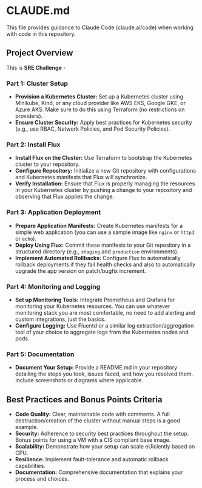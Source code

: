 # CLAUDE.md

This file provides guidance to Claude Code (claude.ai/code) when working with code in this repository.

## Project Overview

This is **SRE Challenge** - 

### Part 1: Cluster Setup
- **Provision a Kubernetes Cluster:** Set up a Kubernetes cluster using Minikube, Kind,
or any cloud provider like AWS EKS, Google GKE, or Azure AKS. Make sure to do this
using Terraform (no restrictions on providers).
- **Ensure Cluster Security:** Apply best practices for Kubernetes security (e.g., use
RBAC, Network Policies, and Pod Security Policies).

### Part 2: Install Flux
- **Install Flux on the Cluster:** Use Terraform to bootstrap the Kubernetes cluster to
your repository.
- **Configure Repository:** Initialize a new Git repository with configurations and
Kubernetes manifests that Flux will synchronize.
- **Verify Installation:** Ensure that Flux is properly managing the resources in your
Kubernetes cluster by pushing a change to your repository and observing that Flux
applies the change.

### Part 3: Application Deployment
- **Prepare Application Manifests:** Create Kubernetes manifests for a simple web
application (you can use a sample image like `nginx` or `httpd` or `echo`).
- **Deploy Using Flux:** Commit these manifests to your Git repository in a structured
directory (e.g., `staging` and `production` environments).
- **Implement Automated Rollbacks:** Configure Flux to automatically rollback
deployments if they fail health checks and also to automatically upgrade the app version
on patch/bugfix increment.

### Part 4: Monitoring and Logging
- **Set up Monitoring Tools:** Integrate Prometheus and Grafana for monitoring your
Kubernetes resources. You can use whatever monitoring stack you are most
comfortable, no need to add alerting and custom integrations, just the basics.
- **Configure Logging:** Use Fluentd or a similar log extraction/aggregation tool of your
choice to aggregate logs from the Kubernetes nodes and pods.

### Part 5: Documentation
- **Document Your Setup:** Provide a README.md in your repository detailing the steps
you took, issues faced, and how you resolved them. Include screenshots or diagrams
where applicable.

## Best Practices and Bonus Points Criteria
- **Code Quality:** Clear, maintainable code with comments. A full
destruction/creation of the cluster without manual steps is a good example.
- **Security:** Adherence to security best practices throughout the setup. Bonus points
for using a VM with a CIS compliant base image.
- **Scalability:** Demonstrate how your setup can scale eƯiciently based on CPU.
- **Resilience:** Implement fault-tolerance and automatic rollback capabilities.
- **Documentation:** Comprehensive documentation that explains your process and
choices.


